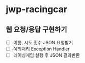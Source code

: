 # jwp-racingcar

## 웹 요청/응답 구현하기
- [ ] 이름, 시도 횟수 JSON 요청받기
- [ ] 예외처리 Exception Handler
- [ ] 레이싱게임 실행 후 JSON 결과반환